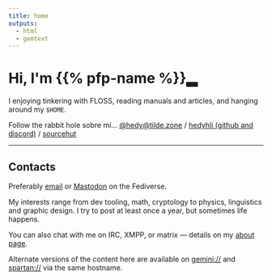 ```yaml
---
title: home
outputs:
  - html
  - gemtext
---
```



<h1> Hi, I'm {{% pfp-name %}}<span class="blink">▂</span></h1>

I enjoying tinkering with FLOSS, reading manuals and articles, and hanging
around my `$HOME`.

Follow the rabbit hole sobre mí... [@hedy@tilde.zone](https://tilde.zone/@hedy)
/ [hedyhli (github and discord)](https://github.com/hedyhli) /
[sourcehut](https://sr.ht/~hedy)

---

## Contacts

Preferably <a rel="me" href="mailto:hedy.dev@protonmail.com">email</a> or
<a rel="me" href="https://tilde.zone/@hedy">Mastodon</a> on the Fediverse.

My interests range from dev tooling, math, cryptology to physics, linguistics
and graphic design. I try to post at least once a year, but sometimes life
happens.

You can also chat with me on IRC, XMPP, or matrix — details on my [about
page](./about/).

Alternate versions of the content here are available on
[gemini://](https://gemini.circumlunar.space) and
[spartan://](https://portal.mozz.us/gemini/spartan.mozz.us) via the same
hostname.

